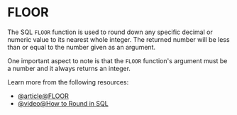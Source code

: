 # FLOOR

The SQL `FLOOR` function is used to round down any specific decimal or numeric value to its nearest whole integer. The returned number will be less than or equal to the number given as an argument.

One important aspect to note is that the `FLOOR` function's argument must be a number and it always returns an integer.

Learn more from the following resources:

- [@article@FLOOR](https://www.w3schools.com/sql/func_sqlserver_floor.asp)
- [@video@How to Round in SQL](https://www.youtube.com/watch?v=AUXw2JRwCFY)